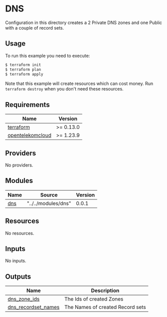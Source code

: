 # DNS

Configuration in this directory creates a 2 Private DNS zones and one Public with a couple of record sets.

## Usage

To run this example you need to execute:

```bash
$ terraform init
$ terraform plan
$ terraform apply
```

Note that this example will create resources which can cost money. Run `terraform destroy` when you don't need these resources.

## Requirements

| Name                                                                                           | Version   |
| ---------------------------------------------------------------------------------------------- |-----------|
| <a name="requirement_terraform"></a> [terraform](#requirement\_terraform)                      | >= 0.13.0 |
| <a name="requirement_opentelekomcloud"></a> [opentelekomcloud](#requirement\_opentelekomcloud) | >= 1.23.9 |

## Providers

No providers.

## Modules

| Name                                          | Source              | Version |
|-----------------------------------------------|---------------------|---------|
| <a name="module_dns"></a> [dns](#module\_dns) | "../../modules/dns" | 0.0.1   |

## Resources

No resources.

## Inputs

No inputs.

## Outputs

| Name                                                                                               | Description                      |
|----------------------------------------------------------------------------------------------------|----------------------------------|
| <a name="output_dns_zone_ids"></a> [dns\_zone\_ids](#output\_zone\_ids)                            | The Ids of created Zones         |
| <a name="output_dns_zone_recordsets_names"></a> [dns\_recordset\_names](#output\_recordset\_names) | The Names of created Record sets |
